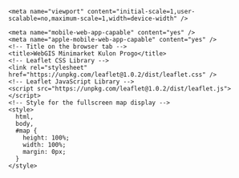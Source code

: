 <!DOCTYPE html>
<html lang="en">
  <head>
    <!-- Helps the browser identify support for mobile applications -->
    <meta charset="utf-8" />

    <meta name="viewport" content="initial-scale=1,user-scalable=no,maximum-scale=1,width=device-width" />

    <meta name="mobile-web-app-capable" content="yes" />
    <meta name="apple-mobile-web-app-capable" content="yes" />
    <!-- Title on the browser tab -->
    <title>WebGIS Minimarket Kulon Progo</title>
    <!-- Leaflet CSS Library -->
    <link rel="stylesheet" href="https://unpkg.com/leaflet@1.0.2/dist/leaflet.css" />
    <!-- Leaflet JavaScript Library -->
    <script src="https://unpkg.com/leaflet@1.0.2/dist/leaflet.js"></script>
    <!-- Style for the fullscreen map display -->
    <style>
      html,
      body,
      #map {
        height: 100%;
        width: 100%;
        margin: 0px;
      }
    </style>
  </head>

  <body>
    <!-- HTML Block to display the map -->
    <div id="map"></div>
    <script>
      /* Initial Map */
      var map = L.map("map").setView([-7.9, 110.1667], 11);

      /* Tile Basemap */
      var basemap0 = L.tileLayer("https://{s}.tile.openstreetmap.org/{z}/{x}/{y}.png", {
        maxZoom: 19,
        attribution: '&copy; <a href="http://www.openstreetmap.org/copyright">OpenStreetMap</a>',
      });
      var Esri_WorldImagery = L.tileLayer("https://server.arcgisonline.com/ArcGIS/rest/services/World_Imagery/MapServer/tile/{z}/{y}/{x}", {
        attribution: "Tiles &copy; 23611122 Wisnu Arya Wiradinata Universitas Islam Indonesia",
      });

      Esri_WorldImagery.addTo(map);

      // Custom icon for minimarket/supermarket
      var customIcon1 = L.icon({
        iconUrl: "https://www.freeiconspng.com/uploads/maps-icon-11.png", // Path to your custom minimarket icon
        iconSize: [30, 30], // Adjust the size of the icon as needed
      });

      // 10 Minimarket/Supermarket Locations in Kulon Progo
      var marker1 = L.marker([-7.8611, 110.1579], { icon: customIcon1 });
      marker1.addTo(map);
      marker1.bindPopup("<b>Superindo Wates</b><br>Jl. Bhayangkara No.12, Wates");
      marker1.bindTooltip("Superindo Wates");

      var marker2 = L.marker([-7.8433, 110.2574], { icon: customIcon1 });
      marker2.addTo(map);
      marker2.bindPopup("<b>Alfamart Sentolo</b><br>Jl. Sentolo Raya No.45, Sentolo");
      marker2.bindTooltip("Alfamart Sentolo");

      var marker3 = L.marker([-7.8715, 110.157], { icon: customIcon1 });
      marker3.addTo(map);
      marker3.bindPopup("<b>Indomaret Pengasih</b><br>Jl. Pengasih No.23, Pengasih");
      marker3.bindTooltip("Indomaret Pengasih");

      var marker4 = L.marker([-7.7985, 110.2145], { icon: customIcon1 });
      marker4.addTo(map);
      marker4.bindPopup("<b>Alfamidi Nanggulan</b><br>Jl. Nanggulan-Senten No.78, Nanggulan");
      marker4.bindTooltip("Alfamidi Nanggulan");

      var marker5 = L.marker([-7.8378, 110.2561], { icon: customIcon1 });
      marker5.addTo(map);
      marker5.bindPopup("<b>Indomaret Sentolo</b><br>Jl. Raya Sentolo No.19, Sentolo");
      marker5.bindTooltip("Indomaret Sentolo");

      var marker6 = L.marker([-7.909, 110.1245], { icon: customIcon1 });
      marker6.addTo(map);
      marker6.bindPopup("<b>Superindo Brosot</b><br>Jl. Raya Brosot No.9, Galur");
      marker6.bindTooltip("Superindo Brosot");

      var marker7 = L.marker([-7.8301, 110.0997], { icon: customIcon1 });
      marker7.addTo(map);
      marker7.bindPopup("<b>Alfamart Kokap</b><br>Jl. Raya Kokap No.7, Kokap");
      marker7.bindTooltip("Alfamart Kokap");

      var marker8 = L.marker([-7.905, 110.105], { icon: customIcon1 });
      marker8.addTo(map);
      marker8.bindPopup("<b>Indomaret Temon</b><br>Jl. Raya Temon No.4, Temon");
      marker8.bindTooltip("Indomaret Temon");

      var marker9 = L.marker([-7.7205, 110.231], { icon: customIcon1 });
      marker9.addTo(map);
      marker9.bindPopup("<b>Alfamart Kalibawang</b><br>Jl. Raya Kalibawang No.17, Kalibawang");
      marker9.bindTooltip("Alfamart Kalibawang");

      var marker10 = L.marker([-7.8905, 110.131], { icon: customIcon1 });
      marker10.addTo(map);
      marker10.bindPopup("<b>Indomaret Panjatan</b><br>Jl. Raya Panjatan No.31, Panjatan");
      marker10.bindTooltip("Indomaret Panjatan");
    </script>
  </body>
</html>
